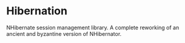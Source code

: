 Hibernation
===========

NHibernate session management library.  A complete reworking of an ancient and byzantine version of NHibernator.
